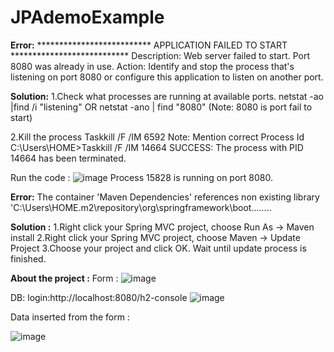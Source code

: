 # JPAdemoExample
**Error:**
************************** APPLICATION FAILED TO START *************************** Description: Web server failed to start. Port 8080 was already in use. Action: Identify and stop the process that's listening on port 8080 or configure this application to listen on another port.

**Solution:**
1.Check what processes are running at available ports.
netstat -ao |find /i "listening"
OR
netstat -ano | find "8080" (Note: 8080 is port fail to start)

2.Kill the process
Taskkill /F /IM 6592 Note: Mention correct Process Id
C:\Users\HOME>Taskkill /F /IM 14664
SUCCESS: The process with PID 14664 has been terminated.

Run the code : 
![image](https://user-images.githubusercontent.com/63113379/127901374-eb9986ad-6a60-4534-8630-fad4bbdb2555.png)
Process 15828 is running on port 8080.

**Error:**
The container 'Maven Dependencies' references non existing library 'C:\Users\HOME\.m2\repository\org\springframework\boot........

**Solution :**
1.Right click your Spring MVC project, choose Run As -> Maven install
2.Right click your Spring MVC project, choose Maven -> Update Project
3.Choose your project and click OK. Wait until update process is finished.

**About the project :**
Form :
![image](https://user-images.githubusercontent.com/63113379/127909910-2ae5e1ab-95af-45f3-a299-e8d2e163e782.png)

DB:
login:http://localhost:8080/h2-console
![image](https://user-images.githubusercontent.com/63113379/127909710-bd3608ba-199e-4733-9c02-d1296b998b6e.png)

Data inserted from the form :

![image](https://user-images.githubusercontent.com/63113379/127909493-c1fd2cda-c988-4f7f-ac09-854be70900cc.png)
